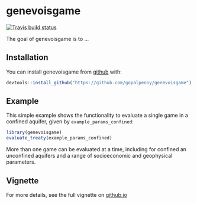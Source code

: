 
# genevoisgame

<!-- badges: start -->
[![Travis build status](https://travis-ci.org/gopalpenny/genevoisgame.svg?branch=master)](https://travis-ci.org/gopalpenny/genevoisgame)
<!-- badges: end -->

The goal of genevoisgame is to ...

## Installation

You can install genevoisgame from [github](https://github.com/gopalpenny/genevoisgame) with:

``` r
devtools::install_github("https://github.com/gopalpenny/genevoisgame")
```

## Example

This simple example shows the functionality to evaluate a single game in a confined aquifer, given by `example_params_confined`:

``` r
library(genevoisgame)
evaluate_treaty(example_params_confined)
```

More than one game can be evaluated at a time, including for confined an unconfined aquifers and a range of socioeconomic and geophysical parameters. 

## Vignette

For more details, see the full vignette on [github.io](https://gopalpenny.github.io/genevoisgame/genevoisgame-vignette.html)
